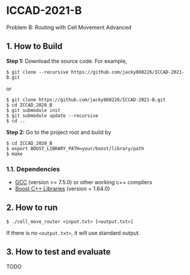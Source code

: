 # ICCAD-2021-B
Problem B: Routing with Cell Movement Advanced

## 1. How to Build
**Step 1:** Download the source code. For example,
~~~
$ git clone --recursive https://github.com/jacky860226/ICCAD-2021-B.git
~~~

or

~~~
$ git clone https://github.com/jacky860226/ICCAD-2021-B.git
$ cd ICCAD_2020_B
$ git submodule init
$ git submodule update --recursive
$ cd ..
~~~

**Step 2:** Go to the project root and build by
~~~
$ cd ICCAD_2020_B
$ export BOOST_LIBRARY_PATH=your/boost/library/path
$ make
~~~

### 1.1. Dependencies

* [GCC](https://gcc.gnu.org/) (version >= 7.5.0) or other working c++ compliers
* [Boost C++ Libraries](https://beta.boost.org/) (version = 1.64.0)

## 2. How to run

~~~
$ ./cell_move_router <input.txt> [<output.txt>]
~~~

If there is no `<output.txt>`, it will use standard output.

## 3. How to test and evaluate
TODO